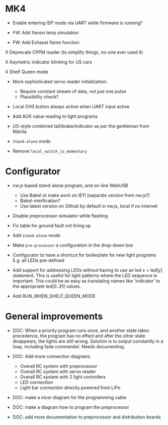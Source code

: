 # MK4

* Enable entering ISP mode via UART while firmware is running?

* FW: Add Xenon lamp simulation

* FW: Add Exhaust flame function

X Deprecate CPPM reader (to simplify things, no-one ever used it)

X Asymetric indicator blinking for US cars

X Shelf Queen mode

* More sophisticated servo reader initialization:
  * Require constant stream of data, not just one pulse
  * Plausibility check?

* Local CH3 button always active when UART input active

* Add AUX value reading to light programs

* US-style combined tail/brake/indicator as per the gentleman from Manila

* `Stand-alone` mode

* Remove `local_switch_is_momentary`

# Configurator

* nw.js based stand-alone program, and on-line WebUSB
  * Use Babel ot make work on IE11 (separate version from nw.js?)
  * Babel-minification?
  * Use latest version on Github by default in nw.js, local if no internet

* Disable preprocessor-simulator while flashing

* Fix table for ground fault not lining up

* Add `stand-alone` mode

* Make `pre-processor` a configuration in the drop-down box

* Configurator to have a shortcut for boilerplate for new light programs
    E.g. all LEDs pre-defined

* Add support for addressing LEDs without having to use an
    led x = led[y] statement. This is useful for light patterns where the
    LED sequence is important. This could be as easy as translating names like
    'indicator' to the appropriate led[0..31] values.

* Add RUN_WHEN_SHELF_QUEEN_MODE

# General improvements

* DOC: When a priority program runs once, and another state takes precedence,
  the program has no effect and after the other state disappears, the lights
  are still wrong. Solution is to output constantly in a loop,
  including fade commands!.
  Needs documenting.

* DOC: Add more connection diagrams
    - Overall RC system with preprocessor
    - Overall RC system with servo reader
    - Overall RC system with 2 light controllers
    - LED connection
    - Light bar connection directly powered from LiPo

* DOC: make a nicer diagram for the programming cable

* DOC: make a diagram how to program the preprocessor

* DOC: add more documentation to preprocessor and distribution boards